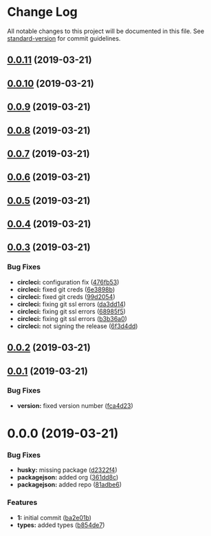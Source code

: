 # Change Log

All notable changes to this project will be documented in this file. See [standard-version](https://github.com/conventional-changelog/standard-version) for commit guidelines.

## [0.0.11](https://github.com/meza/jest-chance/compare/v0.0.10...v0.0.11) (2019-03-21)



## [0.0.10](https://github.com/meza/jest-chance/compare/v0.0.9...v0.0.10) (2019-03-21)



## [0.0.9](https://github.com/meza/jest-chance/compare/v0.0.8...v0.0.9) (2019-03-21)



## [0.0.8](https://github.com/meza/jest-chance/compare/v0.0.7...v0.0.8) (2019-03-21)



## [0.0.7](https://github.com/meza/jest-chance/compare/v0.0.6...v0.0.7) (2019-03-21)



## [0.0.6](https://github.com/meza/jest-chance/compare/v0.0.5...v0.0.6) (2019-03-21)



## [0.0.5](https://github.com/meza/jest-chance/compare/v0.0.4...v0.0.5) (2019-03-21)



## [0.0.4](https://github.com/meza/jest-chance/compare/v0.0.3...v0.0.4) (2019-03-21)



## [0.0.3](https://github.com/meza/jest-chance/compare/v0.0.1...v0.0.3) (2019-03-21)


### Bug Fixes

* **circleci:** configuration fix ([476fb53](https://github.com/meza/jest-chance/commit/476fb53))
* **circleci:** fixed git creds ([6e3898b](https://github.com/meza/jest-chance/commit/6e3898b))
* **circleci:** fixed git creds ([99d2054](https://github.com/meza/jest-chance/commit/99d2054))
* **circleci:** fixing git ssl errors ([da3dd14](https://github.com/meza/jest-chance/commit/da3dd14))
* **circleci:** fixing git ssl errors ([68985f5](https://github.com/meza/jest-chance/commit/68985f5))
* **circleci:** fixing git ssl errors ([b3b36a0](https://github.com/meza/jest-chance/commit/b3b36a0))
* **circleci:** not signing the release ([6f3d4dd](https://github.com/meza/jest-chance/commit/6f3d4dd))



## [0.0.2](https://github.com/meza/jest-chance/compare/v0.0.1...v0.0.2) (2019-03-21)



## [0.0.1](https://github.com/meza/jest-chance/compare/v0.0.0...v0.0.1) (2019-03-21)


### Bug Fixes

* **version:** fixed version number ([fca4d23](https://github.com/meza/jest-chance/commit/fca4d23))



# 0.0.0 (2019-03-21)


### Bug Fixes

* **husky:** missing package ([d2322f4](https://github.com/meza/jest-chance/commit/d2322f4))
* **packagejson:** added org ([361dd8c](https://github.com/meza/jest-chance/commit/361dd8c))
* **packagejson:** added repo ([81adbe6](https://github.com/meza/jest-chance/commit/81adbe6))


### Features

* **1:** initial commit ([ba2e01b](https://github.com/meza/jest-chance/commit/ba2e01b))
* **types:** added types ([b854de7](https://github.com/meza/jest-chance/commit/b854de7))

